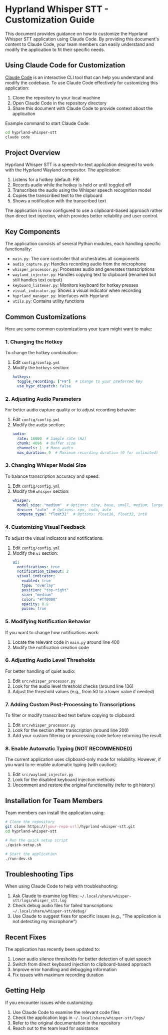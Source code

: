 # Hyprland Whisper STT - Customization Guide

This document provides guidance on how to customize the Hyprland Whisper STT application using Claude Code. By providing this document's content to Claude Code, your team members can easily understand and modify the application to fit their specific needs.

## Using Claude Code for Customization

[Claude Code](https://claude.ai/code) is an interactive CLI tool that can help you understand and modify the codebase. To use Claude Code effectively for customizing this application:

1. Clone the repository to your local machine
2. Open Claude Code in the repository directory
3. Share this document with Claude Code to provide context about the application

Example command to start Claude Code:
```bash
cd hyprland-whisper-stt
claude code
```

## Project Overview

Hyprland Whisper STT is a speech-to-text application designed to work with the Hyprland Wayland compositor. The application:

1. Listens for a hotkey (default: F9)
2. Records audio while the hotkey is held or until toggled off
3. Transcribes the audio using the Whisper speech recognition model
4. Copies the transcribed text to the clipboard
5. Shows a notification with the transcribed text

The application is now configured to use a clipboard-based approach rather than direct text injection, which provides better reliability and user control.

## Key Components

The application consists of several Python modules, each handling specific functionality:

- `main.py`: The core controller that orchestrates all components
- `audio_capture.py`: Handles recording audio from the microphone
- `whisper_processor.py`: Processes audio and generates transcriptions
- `wayland_injector.py`: Handles copying text to clipboard (renamed but still handles text output)
- `keyboard_listener.py`: Monitors keyboard for hotkey presses
- `visual_indicator.py`: Shows a visual indicator when recording
- `hyprland_manager.py`: Interfaces with Hyprland
- `utils.py`: Contains utility functions

## Common Customizations

Here are some common customizations your team might want to make:

### 1. Changing the Hotkey

To change the hotkey combination:

1. Edit `config/config.yml`
2. Modify the `hotkeys` section:
   ```yaml
   hotkeys:
     toggle_recording: ["F9"]  # Change to your preferred key
     use_hypr_dispatch: false
   ```

### 2. Adjusting Audio Parameters

For better audio capture quality or to adjust recording behavior:

1. Edit `config/config.yml`
2. Modify the `audio` section:
   ```yaml
   audio:
     rate: 16000  # Sample rate (Hz)
     chunk: 4096  # Buffer size
     channels: 1  # Mono audio
     max_duration: 0  # Maximum recording duration (0 for unlimited)
   ```

### 3. Changing Whisper Model Size

To balance transcription accuracy and speed:

1. Edit `config/config.yml`
2. Modify the `whisper` section:
   ```yaml
   whisper:
     model_size: "medium"  # Options: tiny, base, small, medium, large
     device: "auto"  # Options: cpu, cuda, auto
     compute_type: "float32"  # Options: float16, float32, int8
   ```

### 4. Customizing Visual Feedback

To adjust the visual indicators and notifications:

1. Edit `config/config.yml`
2. Modify the `ui` section:
   ```yaml
   ui:
     notifications: true
     notification_timeout: 2
     visual_indicator:
       enabled: true
       type: "overlay"
       position: "top-right"
       size: "medium"
       color: "#ff0000"
       opacity: 0.8
       pulse: true
   ```

### 5. Modifying Notification Behavior

If you want to change how notifications work:

1. Locate the relevant code in `main.py` around line 400
2. Modify the notification creation code

### 6. Adjusting Audio Level Thresholds

For better handling of quiet audio:

1. Edit `src/whisper_processor.py`
2. Look for the audio level threshold checks (around line 136)
3. Adjust the threshold values (e.g., from 50 to a lower value if needed)

### 7. Adding Custom Post-Processing to Transcriptions

To filter or modify transcribed text before copying to clipboard:

1. Edit `src/whisper_processor.py`
2. Look for the section after transcription (around line 200)
3. Add your custom filtering or processing code before returning the result

### 8. Enable Automatic Typing (NOT RECOMMENDED)

The current application uses clipboard-only mode for reliability. However, if you want to re-enable automatic typing (with caution):

1. Edit `src/wayland_injector.py`
2. Look for the disabled keyboard injection methods
3. Uncomment and restore the original functionality (refer to git history)

## Installation for Team Members

Team members can install the application using:

```bash
# Clone the repository
git clone https://[your-repo-url]/hyprland-whisper-stt.git
cd hyprland-whisper-stt

# Run the quick setup script
./quick-setup.sh

# Start the application
./run-dev.sh
```

## Troubleshooting Tips

When using Claude Code to help with troubleshooting:

1. Ask Claude to examine log files: `~/.local/share/whisper-stt/logs/whisper_stt.log`
2. Check debug audio files for failed transcriptions: `~/.local/share/whisper-stt/debug/`
3. Use Claude to suggest fixes for specific issues (e.g., "The application is not detecting my microphone")

## Recent Fixes

The application has recently been updated to:

1. Lower audio silence thresholds for better detection of quiet speech
2. Switch from direct keyboard injection to clipboard-based approach
3. Improve error handling and debugging information
4. Fix issues with maximum recording duration

## Getting Help

If you encounter issues while customizing:

1. Use Claude Code to examine the relevant code files
2. Check the application logs in `~/.local/share/whisper-stt/logs/`
3. Refer to the original documentation in the repository
4. Reach out to the team lead for assistance